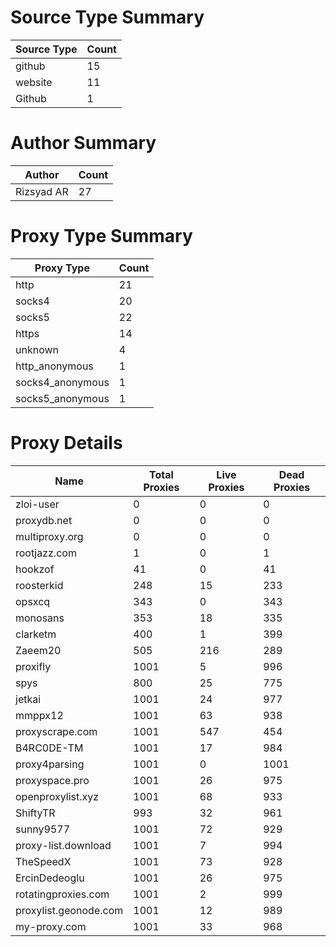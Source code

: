 # Source Type Summary

| Source Type | Count |
|-------------|-------|
| github | 15 |
| website | 11 |
| Github | 1 |


# Author Summary

| Author | Count |
|--------|-------|
| Rizsyad AR | 27 |


# Proxy Type Summary

| Proxy Type | Count |
|------------|-------|
| http | 21 |
| socks4 | 20 |
| socks5 | 22 |
| https | 14 |
| unknown | 4 |
| http_anonymous | 1 |
| socks4_anonymous | 1 |
| socks5_anonymous | 1 |


# Proxy Details

| Name | Total Proxies | Live Proxies | Dead Proxies |
|------|---------------|--------------|---------------|
| zloi-user | 0 | 0 | 0 |
| proxydb.net | 0 | 0 | 0 |
| multiproxy.org | 0 | 0 | 0 |
| rootjazz.com | 1 | 0 | 1 |
| hookzof | 41 | 0 | 41 |
| roosterkid | 248 | 15 | 233 |
| opsxcq | 343 | 0 | 343 |
| monosans | 353 | 18 | 335 |
| clarketm | 400 | 1 | 399 |
| Zaeem20 | 505 | 216 | 289 |
| proxifly | 1001 | 5 | 996 |
| spys | 800 | 25 | 775 |
| jetkai | 1001 | 24 | 977 |
| mmppx12 | 1001 | 63 | 938 |
| proxyscrape.com | 1001 | 547 | 454 |
| B4RC0DE-TM | 1001 | 17 | 984 |
| proxy4parsing | 1001 | 0 | 1001 |
| proxyspace.pro | 1001 | 26 | 975 |
| openproxylist.xyz | 1001 | 68 | 933 |
| ShiftyTR | 993 | 32 | 961 |
| sunny9577 | 1001 | 72 | 929 |
| proxy-list.download | 1001 | 7 | 994 |
| TheSpeedX | 1001 | 73 | 928 |
| ErcinDedeoglu | 1001 | 26 | 975 |
| rotatingproxies.com | 1001 | 2 | 999 |
| proxylist.geonode.com | 1001 | 12 | 989 |
| my-proxy.com | 1001 | 33 | 968 |
